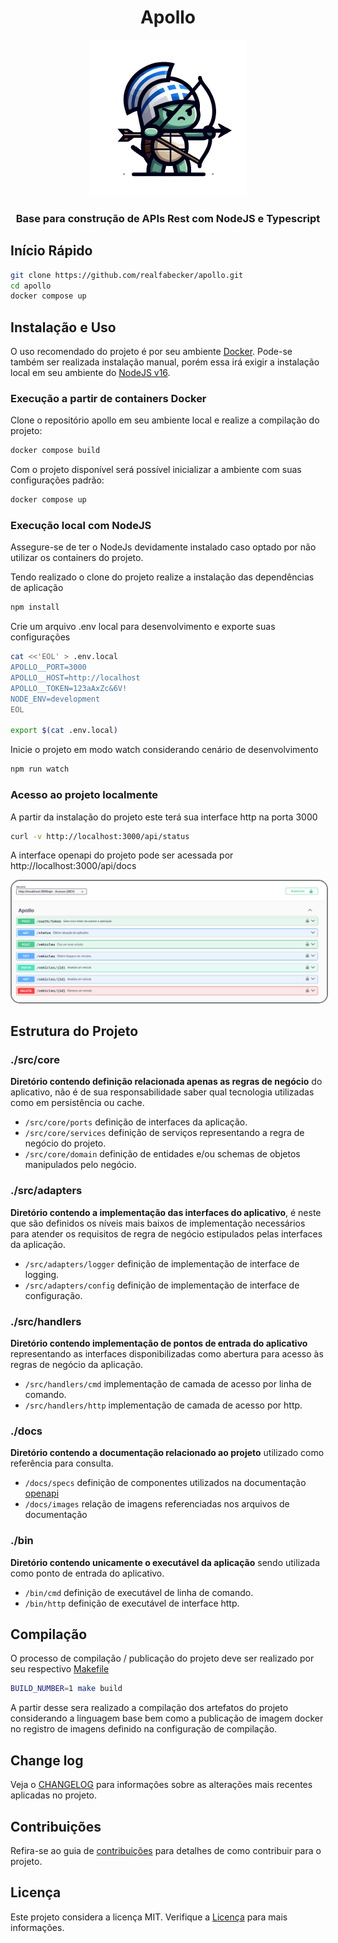 <h1 align="center">
    Apollo
</h1>
<p align="center">
    <img src="./docs/images/apollo-2.png" alt="apollo" width="250" height="250">
</p> 
<h3 align="center">
    Base para construção de APIs Rest com NodeJS e Typescript
</h3>

## Início Rápido

```bash
git clone https://github.com/realfabecker/apollo.git
cd apollo
docker compose up
```

## Instalação e Uso

O uso recomendado do projeto é por seu ambiente [Docker](https://docs.docker.com/engine/install/). Pode-se também ser realizada instalação manual, porém essa 
irá exigir a instalação local em seu ambiente do [NodeJS v16](https://nodejs.org/en).

### Execução a partir de containers Docker

Clone o repositório apollo em seu ambiente local e realize a compilação do projeto:

```bash
docker compose build
```

Com o projeto disponível será possível inicializar a ambiente com suas configurações padrão:

```bash
docker compose up
```

### Execução local com NodeJS

Assegure-se de ter o NodeJs devidamente instalado caso optado por não utilizar os containers do projeto.

Tendo realizado o clone do projeto realize a instalação das dependências de aplicação

```bash
npm install
```

Crie um arquivo .env local para desenvolvimento e exporte suas configurações

```bash
cat <<'EOL' > .env.local
APOLLO__PORT=3000
APOLLO__HOST=http://localhost
APOLLO__TOKEN=123aAxZc&6V!
NODE_ENV=development
EOL

export $(cat .env.local)
```

Inicie o projeto em modo watch considerando cenário de desenvolvimento

```bash
npm run watch
```

### Acesso ao projeto localmente

A partir da instalação do projeto este terá sua interface http na porta 3000

```bash
curl -v http://localhost:3000/api/status
```

A interface openapi do projeto pode ser acessada por http://localhost:3000/api/docs

<img src="./docs/images/openapi.png" alt="open api documentation" style="border: 2px solid  gray; border-radius:15px">

## Estrutura do Projeto

### ./src/core

**Diretório contendo definição relacionada apenas as regras de negócio** do aplicativo, não é de sua responsabilidade
saber qual tecnologia utilizadas como em persistência ou cache.

* `/src/core/ports` definição de interfaces da aplicação.
* `/src/core/services` definição de serviços representando a regra de negócio do projeto.
* `/src/core/domain` definição de entidades e/ou schemas de objetos manipulados pelo negócio.

### ./src/adapters

**Diretório contendo a implementação das interfaces do aplicativo**, é neste que são definidos os níveis mais baixos de
implementação necessários para atender os requisitos de regra de negócio estipulados pelas interfaces da aplicação.

* `/src/adapters/logger` definição de implementação de interface de logging.
* `/src/adapters/config` definição de implementação de interface de configuração.

### ./src/handlers

**Diretório contendo implementação de pontos de entrada do aplicativo** representando as interfaces disponibilizadas
como abertura para acesso às regras de negócio da aplicação.

* `/src/handlers/cmd` implementação de camada de acesso por linha de comando.
* `/src/handlers/http` implementação de camada de acesso por http.

### ./docs

**Diretório contendo a documentação relacionado ao projeto** utilizado como referência para consulta.

* `/docs/specs` definição de componentes utilizados na documentação [openapi](https://swagger.io/specification/)
* `/docs/images` relação de imagens referenciadas nos arquivos de documentação

### ./bin

**Diretório contendo unicamente o executável da aplicação** sendo utilizada como ponto de entrada do aplicativo.

* `/bin/cmd` definição de executável de linha de comando.
* `/bin/http` definição de executável de interface http.

## Compilação

O processo de compilação / publicação do projeto deve ser realizado por seu respectivo [Makefile](./Makefile)

```bash
BUILD_NUMBER=1 make build
```

A partir desse sera realizado a compilação dos artefatos do projeto considerando a linguagem base bem como a publicação
de imagem docker no registro de imagens definido na configuração de compilação.

## Change log

Veja o [CHANGELOG](./CHANGELOG.md) para informações sobre as alterações mais recentes aplicadas no projeto.

## Contribuições

Refira-se ao guia de [contribuições](./docs/CONTRIBUTING.md) para detalhes de como contribuir para o projeto.

## Licença

Este projeto considera a licença MIT. Verifique a [Licença](LICENSE.md) para mais informações.